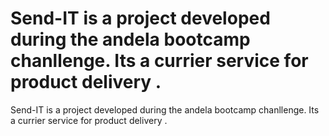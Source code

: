 # Send-IT is a project developed during the andela bootcamp chanllenge. Its a currier service for product delivery .
Send-IT is a project developed during the andela bootcamp chanllenge. Its a currier service for product delivery .

